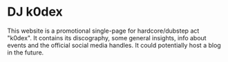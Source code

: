 # DJ k0dex

This website is a promotional single-page for hardcore/dubstep act "k0dex". It contains its discography, some general insights, info about events and the official social media handles. It could potentially host a blog in the future.
